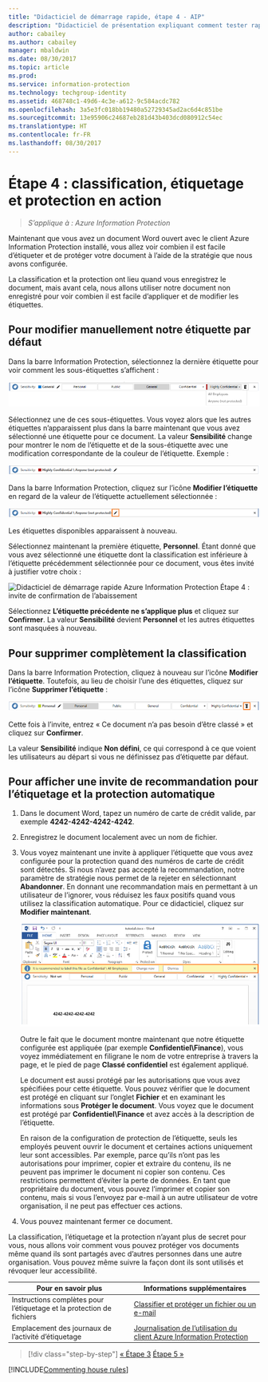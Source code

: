 ```yaml
---
title: "Didacticiel de démarrage rapide, étape 4 - AIP"
description: "Didacticiel de présentation expliquant comment tester rapidement Azure Information Protection, étape 4 : étiquetage et protection en action."
author: cabailey
ms.author: cabailey
manager: mbaldwin
ms.date: 08/30/2017
ms.topic: article
ms.prod: 
ms.service: information-protection
ms.technology: techgroup-identity
ms.assetid: 468748c1-49d6-4c3e-a612-9c584acdc782
ms.openlocfilehash: 3a5e3fc018bb19480a52729345ad2ac6d4c851be
ms.sourcegitcommit: 13e95906c24687eb281d43b403dcd080912c54ec
ms.translationtype: HT
ms.contentlocale: fr-FR
ms.lasthandoff: 08/30/2017
---
```

# <a name="step-4-see-classification-labeling-and-protection-in-action"></a>Étape 4 : classification, étiquetage et protection en action 

>*S’applique à : Azure Information Protection*

Maintenant que vous avez un document Word ouvert avec le client Azure Information Protection installé, vous allez voir combien il est facile d’étiqueter et de protéger votre document à l’aide de la stratégie que nous avons configurée.

La classification et la protection ont lieu quand vous enregistrez le document, mais avant cela, nous allons utiliser notre document non enregistré pour voir combien il est facile d’appliquer et de modifier les étiquettes.

## <a name="to-manually-change-our-default-label"></a>Pour modifier manuellement notre étiquette par défaut

Dans la barre Information Protection, sélectionnez la dernière étiquette pour voir comment les sous-étiquettes s’affichent :

![Didacticiel de démarrage rapide Azure Information Protection, étape 4 : choisir une sous-étiquette](../media/info-protect-sub-labelsv2.png)

Sélectionnez une de ces sous-étiquettes. Vous voyez alors que les autres étiquettes n’apparaissent plus dans la barre maintenant que vous avez sélectionné une étiquette pour ce document. La valeur **Sensibilité** change pour montrer le nom de l’étiquette et de la sous-étiquette avec une modification correspondante de la couleur de l’étiquette. Exemple :

![Étape 4 du didacticiel de démarrage rapide Azure Information Protection - Sous-étiquette sélectionnée](../media/info-protect-sub-label-selectedv2.png)

Dans la barre Information Protection, cliquez sur l’icône **Modifier l’étiquette** en regard de la valeur de l’étiquette actuellement sélectionnée :

![Didacticiel de démarrage rapide Azure Information Protection, étape 4 : icône Modifier l’étiquette](../media/info-protect-edit-label-selectedv2.png)

Les étiquettes disponibles apparaissent à nouveau.

Sélectionnez maintenant la première étiquette, **Personnel**. Étant donné que vous avez sélectionné une étiquette dont la classification est inférieure à l’étiquette précédemment sélectionnée pour ce document, vous êtes invité à justifier votre choix :

![Didacticiel de démarrage rapide Azure Information Protection Étape 4 : invite de confirmation de l’abaissement](../media/info-protect-lower-justification.png)

Sélectionnez **L’étiquette précédente ne s’applique plus** et cliquez sur **Confirmer**. La valeur **Sensibilité** devient **Personnel** et les autres étiquettes sont masquées à nouveau.

## <a name="to-remove-the-classification-completely"></a>Pour supprimer complètement la classification

Dans la barre Information Protection, cliquez à nouveau sur l’icône **Modifier l’étiquette**. Toutefois, au lieu de choisir l’une des étiquettes, cliquez sur l’icône **Supprimer l’étiquette** :

![Didacticiel de démarrage rapide Azure Information Protection, étape 4 : icône Supprimer](../media/delete-icon-from-personalv2.png)

Cette fois à l’invite, entrez « Ce document n’a pas besoin d’être classé » et cliquez sur **Confirmer**.  

La valeur **Sensibilité** indique **Non défini**, ce qui correspond à ce que voient les utilisateurs au départ si vous ne définissez pas d’étiquette par défaut.

## <a name="to-see-a-recommendation-prompt-for-labeling-and-automatic-protection"></a>Pour afficher une invite de recommandation pour l’étiquetage et la protection automatique

1. Dans le document Word, tapez un numéro de carte de crédit valide, par exemple **4242-4242-4242-4242**. 

2. Enregistrez le document localement avec un nom de fichier. 

3. Vous voyez maintenant une invite à appliquer l’étiquette que vous avez configurée pour la protection quand des numéros de carte de crédit sont détectés. Si nous n’avez pas accepté la recommandation, notre paramètre de stratégie nous permet de la rejeter en sélectionnant **Abandonner**. En donnant une recommandation mais en permettant à un utilisateur de l’ignorer, vous réduisez les faux positifs quand vous utilisez la classification automatique. Pour ce didacticiel, cliquez sur **Modifier maintenant**.

    ![Didacticiel de démarrage rapide Azure Information Protection Étape 4 : invite de recommandation](../media/change-nowv2.png)

    Outre le fait que le document montre maintenant que notre étiquette configurée est appliquée (par exemple **Confidentiel\Finance**), vous voyez immédiatement en filigrane le nom de votre entreprise à travers la page, et le pied de page **Classé confidentiel** est également appliqué. 

    Le document est aussi protégé par les autorisations que vous avez spécifiées pour cette étiquette. Vous pouvez vérifier que le document est protégé en cliquant sur l’onglet **Fichier** et en examinant les informations sous **Protéger le document**. Vous voyez que le document est protégé par **Confidentiel\Finance** et avez accès à la description de l’étiquette. 
    
    En raison de la configuration de protection de l’étiquette, seuls les employés peuvent ouvrir le document et certaines actions uniquement leur sont accessibles. Par exemple, parce qu’ils n’ont pas les autorisations pour imprimer, copier et extraire du contenu, ils ne peuvent pas imprimer le document ni copier son contenu. Ces restrictions permettent d’éviter la perte de données. En tant que propriétaire du document, vous pouvez l’imprimer et copier son contenu, mais si vous l’envoyez par e-mail à un autre utilisateur de votre organisation, il ne peut pas effectuer ces actions.

4. Vous pouvez maintenant fermer ce document.

La classification, l’étiquetage et la protection n’ayant plus de secret pour vous, nous allons voir comment vous pouvez protéger vos documents même quand ils sont partagés avec d’autres personnes dans une autre organisation. Vous pouvez même suivre la façon dont ils sont utilisés et révoquer leur accessibilité.

|Pour en savoir plus|Informations supplémentaires|
|--------------------------------|--------------------------|
|Instructions complètes pour l’étiquetage et la protection de fichiers |[Classifier et protéger un fichier ou un e-mail](../rms-client/client-classify-protect.md)|
|Emplacement des journaux de l’activité d’étiquetage |[Journalisation de l’utilisation du client Azure Information Protection](../rms-client/client-admin-guide-files-and-logging.md#usage-logging-for-the-azure-information-protection-client)|


>[!div class="step-by-step"]
[&#171; Étape 3](infoprotect-tutorial-step3.md)
[Étape 5 &#187;](infoprotect-tutorial-step5.md)

[!INCLUDE[Commenting house rules](../includes/houserules.md)]